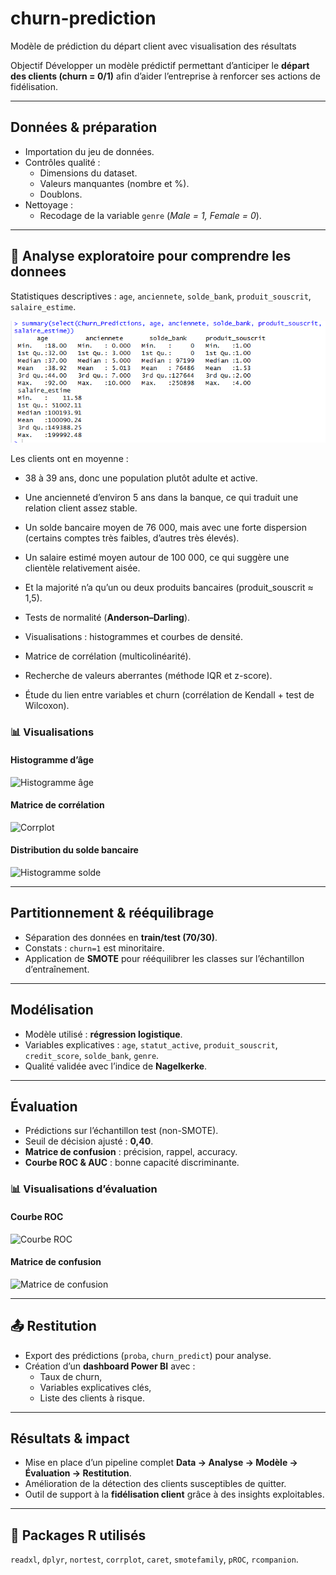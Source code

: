 # churn-prediction
Modèle de prédiction du départ client avec visualisation des résultats


Objectif
Développer un modèle prédictif permettant d’anticiper le **départ des clients (churn = 0/1)** afin d’aider l’entreprise à renforcer ses actions de fidélisation.

---

## Données & préparation
- Importation du jeu de données.
- Contrôles qualité :
  - Dimensions du dataset.
  - Valeurs manquantes (nombre et %).
  - Doublons.
- Nettoyage :
  - Recodage de la variable `genre` (*Male = 1, Female = 0*).

---

## 🔎 Analyse exploratoire pour comprendre les donnees 
Statistiques descriptives : `age`, `anciennete`, `solde_bank`, `produit_souscrit`, `salaire_estime`.


![Resultat de l'analyse descriptive](description.png)

Les clients ont en moyenne :
- 38 à 39 ans, donc une population plutôt adulte et active.  
- Une ancienneté d’environ 5 ans dans la banque, ce qui traduit une relation client assez stable.  
- Un solde bancaire moyen de 76 000, mais avec une forte dispersion (certains comptes très faibles, d’autres très élevés).  
- Un salaire estimé moyen autour de 100 000, ce qui suggère une clientèle relativement aisée.  
- Et la majorité n’a qu’un ou deux produits bancaires (produit_souscrit ≈ 1,5).

- Tests de normalité (**Anderson–Darling**).
- Visualisations : histogrammes et courbes de densité.
- Matrice de corrélation (multicolinéarité).
- Recherche de valeurs aberrantes (méthode IQR et z-score).
- Étude du lien entre variables et churn (corrélation de Kendall + test de Wilcoxon).

### 📊 Visualisations
#### Histogramme d’âge
![Histogramme âge](images/hist_age.png)

#### Matrice de corrélation
![Corrplot](images/corrplot.png)

#### Distribution du solde bancaire
![Histogramme solde](images/hist_solde.png)

---

## Partitionnement & rééquilibrage
- Séparation des données en **train/test (70/30)**.
- Constats : `churn=1` est minoritaire.
- Application de **SMOTE** pour rééquilibrer les classes sur l’échantillon d’entraînement.

---

## Modélisation
- Modèle utilisé : **régression logistique**.
- Variables explicatives : `age`, `statut_active`, `produit_souscrit`, `credit_score`, `solde_bank`, `genre`.
- Qualité validée avec l’indice de **Nagelkerke**.

---

## Évaluation
- Prédictions sur l’échantillon test (non-SMOTE).
- Seuil de décision ajusté : **0,40**.
- **Matrice de confusion** : précision, rappel, accuracy.
- **Courbe ROC & AUC** : bonne capacité discriminante.

### 📊 Visualisations d’évaluation
#### Courbe ROC
![Courbe ROC](images/roc_curve.png)

#### Matrice de confusion
![Matrice de confusion](images/confusion_matrix.png)

---

## 📤 Restitution
- Export des prédictions (`proba`, `churn_predict`) pour analyse.
- Création d’un **dashboard Power BI** avec :
  - Taux de churn,
  - Variables explicatives clés,
  - Liste des clients à risque.

---

## Résultats & impact
- Mise en place d’un pipeline complet **Data → Analyse → Modèle → Évaluation → Restitution**.
- Amélioration de la détection des clients susceptibles de quitter.
- Outil de support à la **fidélisation client** grâce à des insights exploitables.

---

## 🧰 Packages R utilisés
`readxl`, `dplyr`, `nortest`, `corrplot`, `caret`, `smotefamily`, `pROC`, `rcompanion`.


